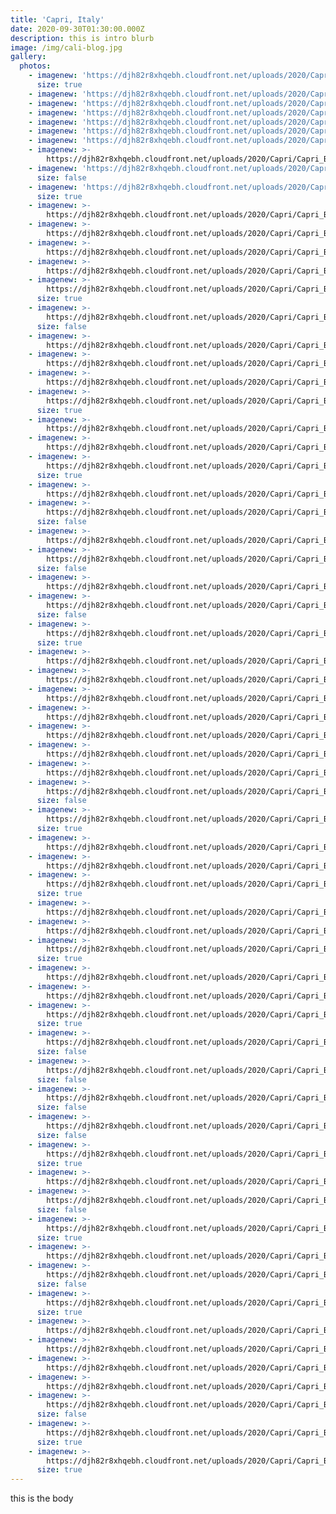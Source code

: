 ```yaml
---
title: 'Capri, Italy'
date: 2020-09-30T01:30:00.000Z
description: this is intro blurb
image: /img/cali-blog.jpg
gallery:
  photos:
    - imagenew: 'https://djh82r8xhqebh.cloudfront.net/uploads/2020/Capri/Capri_Blog-7.jpg'
      size: true
    - imagenew: 'https://djh82r8xhqebh.cloudfront.net/uploads/2020/Capri/Capri_Blog-1.jpg'
    - imagenew: 'https://djh82r8xhqebh.cloudfront.net/uploads/2020/Capri/Capri_Blog-2.jpg'
    - imagenew: 'https://djh82r8xhqebh.cloudfront.net/uploads/2020/Capri/Capri_Blog-3.jpg'
    - imagenew: 'https://djh82r8xhqebh.cloudfront.net/uploads/2020/Capri/Capri_Blog-4.jpg'
    - imagenew: 'https://djh82r8xhqebh.cloudfront.net/uploads/2020/Capri/Capri_Blog-5.jpg'
    - imagenew: 'https://djh82r8xhqebh.cloudfront.net/uploads/2020/Capri/Capri_Blog-8.jpg'
    - imagenew: >-
        https://djh82r8xhqebh.cloudfront.net/uploads/2020/Capri/Capri_Blog-11.jpg
    - imagenew: 'https://djh82r8xhqebh.cloudfront.net/uploads/2020/Capri/Capri_Blog-6.jpg'
      size: false
    - imagenew: 'https://djh82r8xhqebh.cloudfront.net/uploads/2020/Capri/Capri_Blog-9.jpg'
      size: true
    - imagenew: >-
        https://djh82r8xhqebh.cloudfront.net/uploads/2020/Capri/Capri_Blog-14.jpg
    - imagenew: >-
        https://djh82r8xhqebh.cloudfront.net/uploads/2020/Capri/Capri_Blog-13.jpg
    - imagenew: >-
        https://djh82r8xhqebh.cloudfront.net/uploads/2020/Capri/Capri_Blog-19.jpg
    - imagenew: >-
        https://djh82r8xhqebh.cloudfront.net/uploads/2020/Capri/Capri_Blog-12.jpg
    - imagenew: >-
        https://djh82r8xhqebh.cloudfront.net/uploads/2020/Capri/Capri_Blog-10.jpg
      size: true
    - imagenew: >-
        https://djh82r8xhqebh.cloudfront.net/uploads/2020/Capri/Capri_Blog-15.jpg
      size: false
    - imagenew: >-
        https://djh82r8xhqebh.cloudfront.net/uploads/2020/Capri/Capri_Blog-16.jpg
    - imagenew: >-
        https://djh82r8xhqebh.cloudfront.net/uploads/2020/Capri/Capri_Blog-20.jpg
    - imagenew: >-
        https://djh82r8xhqebh.cloudfront.net/uploads/2020/Capri/Capri_Blog-18.jpg
    - imagenew: >-
        https://djh82r8xhqebh.cloudfront.net/uploads/2020/Capri/Capri_Blog-17.jpg
      size: true
    - imagenew: >-
        https://djh82r8xhqebh.cloudfront.net/uploads/2020/Capri/Capri_Blog-21.jpg
    - imagenew: >-
        https://djh82r8xhqebh.cloudfront.net/uploads/2020/Capri/Capri_Blog-23.jpg
    - imagenew: >-
        https://djh82r8xhqebh.cloudfront.net/uploads/2020/Capri/Capri_Blog-27.jpg
      size: true
    - imagenew: >-
        https://djh82r8xhqebh.cloudfront.net/uploads/2020/Capri/Capri_Blog-22.jpg
    - imagenew: >-
        https://djh82r8xhqebh.cloudfront.net/uploads/2020/Capri/Capri_Blog-24.jpg
      size: false
    - imagenew: >-
        https://djh82r8xhqebh.cloudfront.net/uploads/2020/Capri/Capri_Blog-25.jpg
    - imagenew: >-
        https://djh82r8xhqebh.cloudfront.net/uploads/2020/Capri/Capri_Blog-26.jpg
      size: false
    - imagenew: >-
        https://djh82r8xhqebh.cloudfront.net/uploads/2020/Capri/Capri_Blog-30.jpg
    - imagenew: >-
        https://djh82r8xhqebh.cloudfront.net/uploads/2020/Capri/Capri_Blog-31.jpg
      size: false
    - imagenew: >-
        https://djh82r8xhqebh.cloudfront.net/uploads/2020/Capri/Capri_Blog-28.jpg
      size: true
    - imagenew: >-
        https://djh82r8xhqebh.cloudfront.net/uploads/2020/Capri/Capri_Blog-35.jpg
    - imagenew: >-
        https://djh82r8xhqebh.cloudfront.net/uploads/2020/Capri/Capri_Blog-36.jpg
    - imagenew: >-
        https://djh82r8xhqebh.cloudfront.net/uploads/2020/Capri/Capri_Blog-32.jpg
    - imagenew: >-
        https://djh82r8xhqebh.cloudfront.net/uploads/2020/Capri/Capri_Blog-37.jpg
    - imagenew: >-
        https://djh82r8xhqebh.cloudfront.net/uploads/2020/Capri/Capri_Blog-40.jpg
    - imagenew: >-
        https://djh82r8xhqebh.cloudfront.net/uploads/2020/Capri/Capri_Blog-39.jpg
    - imagenew: >-
        https://djh82r8xhqebh.cloudfront.net/uploads/2020/Capri/Capri_Blog-34.jpg
    - imagenew: >-
        https://djh82r8xhqebh.cloudfront.net/uploads/2020/Capri/Capri_Blog-41.jpg
      size: false
    - imagenew: >-
        https://djh82r8xhqebh.cloudfront.net/uploads/2020/Capri/Capri_Blog-42.jpg
      size: true
    - imagenew: >-
        https://djh82r8xhqebh.cloudfront.net/uploads/2020/Capri/Capri_Blog-43.jpg
    - imagenew: >-
        https://djh82r8xhqebh.cloudfront.net/uploads/2020/Capri/Capri_Blog-65.jpg
    - imagenew: >-
        https://djh82r8xhqebh.cloudfront.net/uploads/2020/Capri/Capri_Blog-44.jpg
      size: true
    - imagenew: >-
        https://djh82r8xhqebh.cloudfront.net/uploads/2020/Capri/Capri_Blog-47.jpg
    - imagenew: >-
        https://djh82r8xhqebh.cloudfront.net/uploads/2020/Capri/Capri_Blog-49.jpg
    - imagenew: >-
        https://djh82r8xhqebh.cloudfront.net/uploads/2020/Capri/Capri_Blog-48.jpg
      size: true
    - imagenew: >-
        https://djh82r8xhqebh.cloudfront.net/uploads/2020/Capri/Capri_Blog-56.jpg
    - imagenew: >-
        https://djh82r8xhqebh.cloudfront.net/uploads/2020/Capri/Capri_Blog-57.jpg
    - imagenew: >-
        https://djh82r8xhqebh.cloudfront.net/uploads/2020/Capri/Capri_Blog-59.jpg
      size: true
    - imagenew: >-
        https://djh82r8xhqebh.cloudfront.net/uploads/2020/Capri/Capri_Blog-58.jpg
      size: false
    - imagenew: >-
        https://djh82r8xhqebh.cloudfront.net/uploads/2020/Capri/Capri_Blog-46.jpg
      size: false
    - imagenew: >-
        https://djh82r8xhqebh.cloudfront.net/uploads/2020/Capri/Capri_Blog-55.jpg
      size: false
    - imagenew: >-
        https://djh82r8xhqebh.cloudfront.net/uploads/2020/Capri/Capri_Blog-51.jpg
      size: false
    - imagenew: >-
        https://djh82r8xhqebh.cloudfront.net/uploads/2020/Capri/Capri_Blog-61.jpg
      size: true
    - imagenew: >-
        https://djh82r8xhqebh.cloudfront.net/uploads/2020/Capri/Capri_Blog-62.jpg
    - imagenew: >-
        https://djh82r8xhqebh.cloudfront.net/uploads/2020/Capri/Capri_Blog-54.jpg
      size: false
    - imagenew: >-
        https://djh82r8xhqebh.cloudfront.net/uploads/2020/Capri/Capri_Blog-52.jpg
      size: true
    - imagenew: >-
        https://djh82r8xhqebh.cloudfront.net/uploads/2020/Capri/Capri_Blog-64.jpg
    - imagenew: >-
        https://djh82r8xhqebh.cloudfront.net/uploads/2020/Capri/Capri_Blog-63.jpg
      size: false
    - imagenew: >-
        https://djh82r8xhqebh.cloudfront.net/uploads/2020/Capri/Capri_Blog-66.jpg
      size: true
    - imagenew: >-
        https://djh82r8xhqebh.cloudfront.net/uploads/2020/Capri/Capri_Blog-73.jpg
    - imagenew: >-
        https://djh82r8xhqebh.cloudfront.net/uploads/2020/Capri/Capri_Blog-67.jpg
    - imagenew: >-
        https://djh82r8xhqebh.cloudfront.net/uploads/2020/Capri/Capri_Blog-68.jpg
    - imagenew: >-
        https://djh82r8xhqebh.cloudfront.net/uploads/2020/Capri/Capri_Blog-70.jpg
    - imagenew: >-
        https://djh82r8xhqebh.cloudfront.net/uploads/2020/Capri/Capri_Blog-72.jpg
      size: false
    - imagenew: >-
        https://djh82r8xhqebh.cloudfront.net/uploads/2020/Capri/Capri_Blog-71.jpg
      size: true
    - imagenew: >-
        https://djh82r8xhqebh.cloudfront.net/uploads/2020/Capri/Capri_Blog-74.jpg
      size: true
---
```

this is the body
